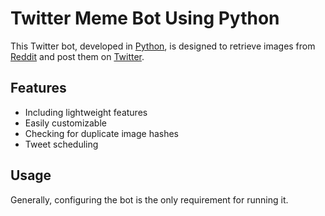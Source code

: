 # Twitter Meme Bot Using Python
This Twitter bot, developed in [Python](https://www.python.org), is designed to retrieve images from [Reddit](https://www.reddit.com) and post them on [Twitter](https://www.twitter.com).

## Features

- Including lightweight features
- Easily customizable
- Checking for duplicate image hashes
- Tweet scheduling

## Usage

Generally, configuring the bot is the only requirement for running it.
